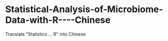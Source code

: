 # Statistical-Analysis-of-Microbiome-Data-with-R----Chinese
Translate "Statistics ... R" into Chinese
